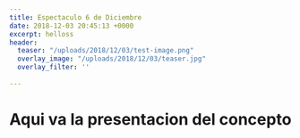 ```yaml
---
title: Espectaculo 6 de Diciembre
date: 2018-12-03 20:45:13 +0000
excerpt: helloss
header:
  teaser: "/uploads/2018/12/03/test-image.png"
  overlay_image: "/uploads/2018/12/03/teaser.jpg"
  overlay_filter: ''
  
---
```

# Aqui va la presentacion del concepto